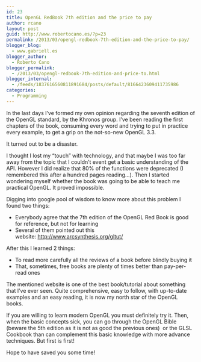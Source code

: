 ```yaml
---
id: 23
title: OpenGL RedBook 7th edition and the price to pay
author: rcano
layout: post
guid: http://www.robertocano.es/?p=23
permalink: /2013/03/opengl-redbook-7th-edition-and-the-price-to-pay/
blogger_blog:
  - www.gabriell.es
blogger_author:
  - Roberto Cano
blogger_permalink:
  - /2013/03/opengl-redbook-7th-edition-and-price-to.html
blogger_internal:
  - /feeds/1837616560811891684/posts/default/8166423609411735986
categories:
  - Programming
---
```

<div style="clear: both; text-align: center;">
</div>

In the last days I&#8217;ve formed my own opinion regarding the seventh edition of the OpenGL standard, by the Khronos group. I&#8217;ve been reading the first chapters of the book, consuming every word and trying to put in practice every example, to get a grip on the not-so-new OpenGL 3.3.

It turned out to be a disaster.

I thought I lost my &#8220;touch&#8221; with technology, and that maybe I was too far away from the topic that I couldn&#8217;t event get a basic understanding of the API. However I did realize that 80% of the functions were deprecated (I remembered this after a hundred pages reading&#8230;). Then I started wondering myself whether the book was going to be able to teach me practical OpenGL. It proved impossible.

Digging into google pool of wisdom to know more about this problem I found two things:

  * Everybody agree that the 7th edition of the OpenGL Red Book is good for reference, but not for learning
  * Several of them pointed out this website: <http://www.arcsynthesis.org/gltut/>

After this I learned 2 things:

  * To read more carefully all the reviews of a book before blindly buying it
  * That, sometimes, free books are plenty of times better than pay-per-read ones

The mentioned website is one of the best book/tutorial about something that I&#8217;ve ever seen. Quite comprehensive, easy to follow, with up-to-date examples and an easy reading, it is now my north star of the OpenGL books.

If you are willing to learn modern OpenGL you must definitely try it. Then, when the basic concepts sick, you can go through the OpenGL Bible (beware the 5th edition as it is not as good the previous ones)  or the GLSL Cookbook than can complement this basic knowledge with more advance techniques. But first is first!

Hope to have saved you some time!